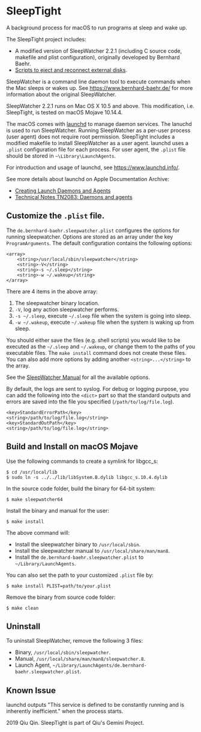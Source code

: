 # SleepTight
A background process for macOS to run programs at sleep and wake up. 

The SleepTight project includes:
* A modified version of SleepWatcher 2.2.1 (including C source code, makefile and plist configuration), originally developed by Bernhard Baehr.
* [Scripts to eject and reconnect external disks](example).

SleepWatcher is a command line daemon tool to execute commands when the Mac sleeps or wakes up. See https://www.bernhard-baehr.de/ for more information about the original SleepWatcher.

SleepWatcher 2.2.1 runs on Mac OS X 10.5 and above. This modification, i.e. SleepTight, is tested on macOS Mojave 10.14.4.

The macOS comes with [launchd](https://en.wikipedia.org/wiki/Launchd) to manage daemon services. The lanuchd is used to run SleepWatcher. Running SleepWatcher as a per-user process (user agent) does not require root permission. SleepTight includes a modified makefile to install SleepWatcher as a user agent. launchd uses a `.plist` configuration file for each process. For user agent, the `.plist` file should be stored in `~\Library\LaunchAgents`.

For introduction and usage of launchd, see https://www.launchd.info/.

See more details about launchd on Apple Documentation Archive: 
* [Creating Launch Daemons and Agents](https://developer.apple.com/library/archive/documentation/MacOSX/Conceptual/BPSystemStartup/Chapters/CreatingLaunchdJobs.html#//apple_ref/doc/uid/10000172i-SW7-BCIEDDBJ)
* [Technical Notes TN2083: Daemons and agents](https://developer.apple.com/library/archive/technotes/tn2083/_index.html)

## Customize the `.plist` file.
The `de.bernhard-baehr.sleepwatcher.plist` configures the options for running sleepwatcher. Options are stored as an array under the key `ProgramArguments`. The default configuration contains the following options:
```
<array>
    <string>/usr/local/sbin/sleepwatcher</string>
    <string>-V</string>
    <string>-s ~/.sleep</string>
    <string>-w ~/.wakeup</string>
</array>
```
There are 4 items in the above array:
1. The sleepwatcher binary location.
2. `-V`, log any action sleepwatcher performs.
3. `-s ~/.sleep`, execute `~/.sleep` file when the system is going into sleep.
4. `-w ~/.wakeup`, execute `~/.wakeup` file when the system is waking up from sleep.

You should either save the files (e.g. shell scripts) you would like to be executed as the `~/.sleep` and `~/.wakeup`, or change them to the paths of you executable files. The `make install` command does not create these files. You can also add more options by adding another `<string>...</string>` to the array.

See the [SleepWatcher Manual](https://htmlpreview.github.io/?https://github.com/qiuosier/SleepTight/blob/master/sleepwatcher_manual.html) for all the available options.

By default, the logs are sent to syslog. For debug or logging purpose, you can add the following into the `<dict>` part so that the standard outputs and errors are saved into the file you specified (`/path/to/log/file.log`).
```
<key>StandardErrorPath</key>
<string>/path/to/log/file.log</string>
<key>StandardOutPath</key>
<string>/path/to/log/file.log</string>
```

## Build and Install on macOS Mojave
Use the following commands to create a symlink for libgcc_s:
```
$ cd /usr/local/lib
$ sudo ln -s ../../lib/libSystem.B.dylib libgcc_s.10.4.dylib
```

In the source code folder, build the binary for 64-bit system:
```
$ make sleepwatcher64
```

Install the binary and manual for the user:
```
$ make install
```
The above command will:
* Install the sleepwatcher binary to `/usr/local/sbin`.
* Install the sleepwatcher manual to `/usr/local/share/man/man8`.
* Install the `de.bernhard-baehr.sleepwatcher.plist` to `~/Library/LaunchAgents`.

You can also set the path to your customized `.plist` file by:
```
$ make install PLIST=path/to/your.plist
```

Remove the binary from source code folder:
```
$ make clean
```

## Uninstall
To uninstall SleepWatcher, remove the following 3 files:
* Binary, `/usr/local/sbin/sleepwatcher`.
* Manual, `/usr/local/share/man/man8/sleepwatcher.8`.
* Launch Agent, `~/Library/LaunchAgents/de.bernhard-baehr.sleepwatcher.plist`.

## Known Issue
launchd outputs "This service is defined to be constantly running and is inherently inefficient." when the process starts.

2019 Qiu Qin. SleepTight is part of Qiu's Gemini Project.
